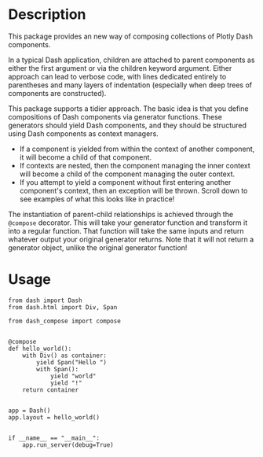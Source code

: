 # Description

This package provides an new way of composing collections of Plotly Dash components.

In a typical Dash application, children are attached to parent components as either the first argument or via the children keyword argument.
Either approach can lead to verbose code, with lines dedicated entirely to parentheses and many layers of indentation (especially when deep trees of components are constructed).

This package supports a tidier approach.
The basic idea is that you define compositions of Dash components via generator functions.
These generators should yield Dash components, and they should be structured using Dash components as context managers.
- If a component is yielded from within the context of another component, it will become a child of that component.
- If contexts are nested, then the component managing the inner context will become a child of the component managing the outer context.
- If you attempt to yield a component without first entering another component's context, then an exception will be thrown.
Scroll down to see examples of what this looks like in practice!

The instantiation of parent-child relationships is achieved through the `@compose` decorator.
This will take your generator function and transform it into a regular function.
That function will take the same inputs and return whatever output your original generator returns.
Note that it will not return a generator object, unlike the original generator function!

# Usage

```
from dash import Dash
from dash.html import Div, Span

from dash_compose import compose


@compose
def hello_world():
    with Div() as container:
        yield Span("Hello ")
        with Span():
            yield "world"
            yield "!"
    return container


app = Dash()
app.layout = hello_world()


if __name__ == "__main__":
    app.run_server(debug=True)
```